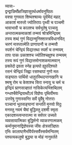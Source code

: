 व्यासः-   
द्वन्द्वान्निर्मोक्षजिज्ञासुरर्थधर्मावनुष्ठितः  
वक्त्रा गुणवता शिष्यश्श्राव्यः पूर्वमिदं महत्  
आकाशं मारुतो ज्योतिरापः पृथ्वी च पञ्चमी  
भावाभावौ च कालश्च सर्वभूतेषु पञ्चसु  
अन्तरात्मकमाकाशं तन्मयं श्रोत्रमिन्द्रियम्  
तस्य शब्दं गुणं विद्यान्मुनिश्शास्त्रविधानवित्  
चरणं मारुतात्मेति प्राणापानौ च तन्मयौ  
स्पर्शनं चेन्द्रियं विद्यात्तथा स्पर्शं च तन्मयम्  
तापः पाकः प्रकाशश्च ज्योतिश्चक्षुश्च तन्मयम्  
तस्य रूपं गुणं विद्यात्तमोनाशकमात्मवान्  
प्रक्लेदो द्रवता स्नेह इत्यपो ह्युपदिश्यते  
रसनं चेन्द्रियं जिह्वा रसश्चापां गुणो मतः  
सङ्घातः पार्थिवो धातुरस्थिदन्तनखानि च  
श्मश्रु रोम च केशाश्च सिरा स्नायु च चर्म च  
इन्द्रियं घ्राणसञ्ज्ञातं नासिकेत्यभिशब्दितम्  
गन्धश्चैवेन्द्रियार्थोऽयं विज्ञेयः पृथिवीमयः  
उत्तरेषु गुणास्सन्ति सर्वे पूर्वेषु नोत्तराः  
पञ्चानां भूतसङ्घानां सन्ततिं मुनयो विदुः  
मनस्तु नवमं चैषां बुद्धिस्तु दशमी स्मृता  
एकादशस्त्वन्तरात्मा स सर्वपर उच्यते  
व्यवसायात्मिका बुद्धिर्मनो व्याकरणात्मकम्  
कर्मानुमानाद्विज्ञेयस्स जीवः क्षेत्रसञ्ज्ञितः  
एभिः कालाष्टमैर्भावैर्यस्सर्वैस्सर्वमन्वितम्  
पश्यत्यकलुषो बुद्ध्या स मोहं नानुवर्तते   
